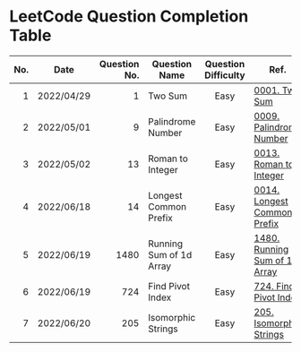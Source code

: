 # LeetCode Question Completion Table

| No. | Date       | Question No. | Question Name           | Question Difficulty | Ref.                                                                           |                             My Attempt                              |
| --: | ---------- | -----------: | ----------------------- | :-----------------: | ------------------------------------------------------------------------------ | :-----------------------------------------------------------------: |
|   1 | 2022/04/29 |            1 | Two Sum                 |        Easy         | [0001. Two Sum](/questions/0001-Two-Sum/qa.md)                                 |         [JS](/questions/0001-Two-Sum/myattempt/20220429.js)         |
|   2 | 2022/05/01 |            9 | Palindrome Number       |        Easy         | [0009. Palindrome Number](/questions/0009-Palindrome-Number/qa.md)             |    [JS](/questions/0009-Palindrome-Number/myattempt/20220501.js)    |
|   3 | 2022/05/02 |           13 | Roman to Integer        |        Easy         | [0013. Roman to Integer](/questions/0013-Roman-to-Integer/qa.md)               |    [JS](/questions/0013-Roman-to-Integer/myattempt/20220502.js)     |
|   4 | 2022/06/18 |           14 | Longest Common Prefix   |        Easy         | [0014. Longest Common Prefix](/questions/0014-Longest-Common-Prefix/qa.md)     |  [JS](/questions/0014-Longest-Common-Prefix/myattempt/20220618.js)  |
|   5 | 2022/06/19 |         1480 | Running Sum of 1d Array |        Easy         | [1480. Running Sum of 1d Array](/questions/1480-Running-Sum-of-1d-Array/qa.md) | [JS](/questions/1480-Running-Sum-of-1d-Array/myattempt/20220619.js) |
|   6 | 2022/06/19 |          724 | Find Pivot Index        |        Easy         | [724. Find Pivot Index](/questions/0724-Find-Pivot-Index/qa.md)                |    [JS](/questions/0724-Find-Pivot-Index/myattempt/20220619.js)     |
|   7 | 2022/06/20 |          205 | Isomorphic Strings      |        Easy         | [205. Isomorphic Strings](/questions/0205-Isomorphic-Strings/qa.md)            |   [JS](/questions/0205-Isomorphic-Strings/myattempt/20220620.js)    |
